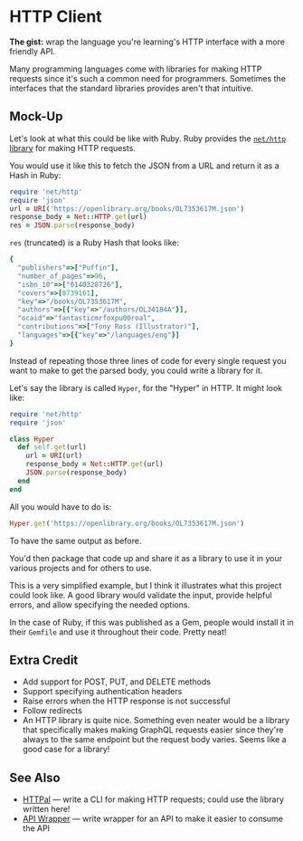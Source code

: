 # HTTP Client

**The gist:** wrap the language you're learning's HTTP interface with a more friendly API.

Many programming languages come with libraries for making HTTP requests since it's such a common need for programmers. Sometimes the interfaces that the standard libraries provides aren't that intuitive.

## Mock-Up

Let's look at what this could be like with Ruby. Ruby provides the [`net/http` library](https://ruby-doc.org/stdlib-3.0.3/libdoc/net/http/rdoc/Net/HTTP.html) for making HTTP requests.

You would use it like this to fetch the JSON from a URL and return it as a Hash in Ruby:

``` ruby
require 'net/http'
require 'json'
url = URI('https://openlibrary.org/books/OL7353617M.json')
response_body = Net::HTTP.get(url)
res = JSON.parse(response_body)
```

`res` (truncated) is a Ruby Hash that looks like:

``` ruby
{
  "publishers"=>["Puffin"],
  "number_of_pages"=>96,
  "isbn_10"=>["0140328726"],
  "covers"=>[8739161],
  "key"=>"/books/OL7353617M",
  "authors"=>[{"key"=>"/authors/OL34184A"}],
  "ocaid"=>"fantasticmrfoxpu00roal",
  "contributions"=>["Tony Ross (Illustrator)"],
  "languages"=>[{"key"=>"/languages/eng"}]
}
```

Instead of repeating those three lines of code for every single request you want to make to get the parsed body, you could write a library for it.

Let's say the library is called `Hyper`, for the "Hyper" in HTTP. It might look like:

``` ruby
require 'net/http'
require 'json'

class Hyper
  def self.get(url)
    url = URI(url)
    response_body = Net::HTTP.get(url)
    JSON.parse(response_body)
  end
end
```

All you would have to do is:

``` ruby
Hyper.get('https://openlibrary.org/books/OL7353617M.json')
```

To have the same output as before.

You'd then package that code up and share it as a library to use it in your various projects and for others to use.

This is a very simplified example, but I think it illustrates what this project could look like. A good library would validate the input, provide helpful errors, and allow specifying the needed options.

In the case of Ruby, if this was published as a Gem, people would install it in their `Gemfile` and use it throughout their code. Pretty neat!

## Extra Credit

- Add support for POST, PUT, and DELETE methods
- Support specifying authentication headers
- Raise errors when the HTTP response is not successful
- Follow redirects
- An HTTP library is quite nice. Something even neater would be a library that specifically makes making GraphQL requests easier since they're always to the same endpoint but the request body varies. Seems like a good case for a library!

## See Also

- [HTTPal](../command-line-interfaces/httpal.md) — write a CLI for making HTTP requests; could use the library written here!
- [API Wrapper](./api-wrapper.md) — write wrapper for an API to make it easier to consume the API
